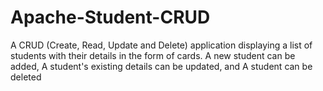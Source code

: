 # Apache-Student-CRUD
A CRUD (Create, Read, Update and Delete) application displaying a list of students with their details in the form of cards. A new student can be added, A student's existing details can be updated, and A student can be deleted

